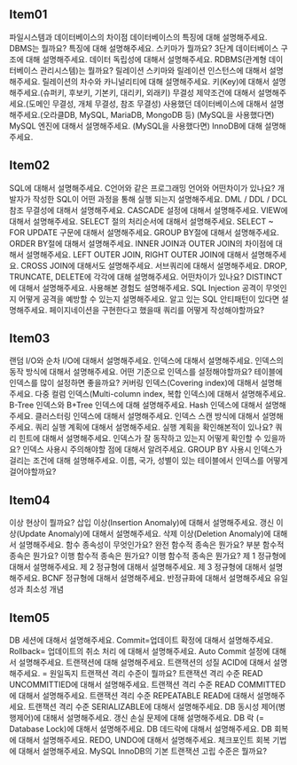 ## Item01
파일시스템과 데이터베이스의 차이점
데이터베이스의 특징에 대해 설명해주세요.
DBMS는 뭘까요? 특징에 대해 설명해주세요.
스키마가 뭘까요?
3단계 데이터베이스 구조에 대해 설명해주세요.
데이터 독립성에 대해서 설명해주세요.
RDBMS(관계형 데이터베이스 관리시스템)는 뭘까요?
릴레이션 스키마와 릴레이션 인스턴스에 대해서 설명해주세요.
릴레이션의 차수와 카니널리티에 대해 설명해주세요.
키(Key)에 대해서 설명해주세요.(슈퍼키, 후보키, 기본키, 대리키, 외래키)
무결성 제약조건에 대해서 설명해주세요.(도메인 무결성, 개체 무결성, 참조 무결성)
사용했던 데이터베이스에 대해서 설명해주세요.(오라클DB, MySQL, MariaDB, MongoDB 등)
(MySQL을 사용했다면) MySQL 엔진에 대해서 설명해주세요.
(MySQL을 사용했다면) InnoDB에 대해 설명해주세요.

## Item02
SQL에 대해서 설명해주세요. C언어와 같은 프로그래밍 언어와 어떤차이가 있나요?
개발자가 작성한 SQL이 어떤 과정을 통해 실행 되는지 설명해주세요.
DML / DDL / DCL
참조 무결성에 대해서 설명해주세요.
CASCADE 설정에 대해서 설명해주세요.
VIEW에 대해서 설명해주세요.
SELECT 절의 처리순서에 대해서 설명해주세요.
SELECT ~ FOR UPDATE 구문에 대해서 설명해주세요.
GROUP BY절에 대해서 설명해주세요.
ORDER BY절에 대해서 설명해주세요.
INNER JOIN과 OUTER JOIN의 차이점에 대해서 설명해주세요.
LEFT OUTER JOIN, RIGHT OUTER JOIN에 대해서 설명해주세요.
CROSS JOIN에 대해서도 설명해주세요.
서브쿼리에 대해서 설명해주세요.
DROP, TRUNCATE, DELETE에 각각에 대해 설명해주세요. 어떤차이가 있나요?
DISTINCT에 대해서 설명해주세요. 사용해본 경험도 설명해주세요.
SQL Injection 공격이 무엇인지 어떻게 공격을 예방할 수 있는지 설명해주세요.
알고 있는 SQL 안티패턴이 있다면 설명해주세요.
페이지네이션을 구현한다고 했을때 쿼리를 어떻게 작성해야할까요?

## Item03
랜덤 I/O와 순차 I/O에 대해서 설명해주세요.
인덱스에 대해서 설명해주세요.
인덱스의 동작 방식에 대해서 설명해주세요.
어떤 기준으로 인덱스를 설정해야할까요?
테이블에 인덱스를 많이 설정하면 좋을까요?
커버링 인덱스(Covering index)에 대해서 설명해주세요.
다중 컬럼 인덱스(Multi-column index, 복합 인덱스)에 대해서 설명해주세요.
B-Tree 인덱스와 B+Tree 인덱스에 대해 설명해주세요.
Hash 인덱스에 대해서 설명해주세요.
클러스터링 인덱스에 대해서 설명해주세요.
인덱스 스캔 방식에 대해서 설명해주세요.
쿼리 실행 계획에 대해서 설명해주세요. 실행 계획을 확인해본적이 있나요?
쿼리 힌트에 대해서 설명해주세요.
인덱스가 잘 동작하고 있는지 어떻게 확인할 수 있을까요?
인덱스 사용시 주의해야할 점에 대해서 알려주세요.
GROUP BY 사용시 인덱스가 걸리는 조건에 대해 설명해주세요.
이름, 국가, 성별이 있는 테이블에서 인덱스를 어떻게 걸어야할까요?

## Item04
이상 현상이 뭘까요?
삽입 이상(Insertion Anomaly)에 대해서 설명해주세요.
갱신 이상(Update Anomaly)에 대해서 설명해주세요.
삭제 이상(Deletion Anomaly)에 대해서 설명해주세요.
함수 종속성이 무엇인가요?
완전 함수적 종속은 뭔가요?
부분 함수적 종속은 뭔가요?
이행 함수적 종속은 뭔가요?
이행 함수적 종속은 뭔가요?
제 1 정규형에 대해서 설명해주세요.
제 2 정규형에 대해서 설명해주세요.
제 3 정규형에 대해서 설명해주세요.
BCNF 정규형에 대해서 설명해주세요.
반정규화에 대해서 설명해주세요
유일성과 최소성 개념

## Item05
DB 세션에 대해서 설명해주세요.
Commit=업데이트 확정에 대해서 설명해주세요.
Rollback= 업데이트의 취소 처리 에 대해서 설명해주세요.
Auto Commit 설정에 대해서 설명해주세요.
트랜잭션에 대해 설명해주세요.
트랜잭션의 성질 ACID에 대해서 설명해주세요. = 원일독지
트랜잭션 격리 수준이 뭘까요?
트랜잭션 격리 수준 READ UNCOMMITTIED에 대해서 설명해주세요.
트랜잭션 격리 수준 READ COMMITTED에 대해서 설명해주세요.
트랜잭션 격리 수준 REPEATABLE READ에 대해서 설명해주세요.
트랜잭션 격리 수준 SERIALIZABLE에 대해서 설명해주세요.
DB 동시성 제어(병행제어)에 대해서 설명해주세요.
갱신 손실 문제에 대해 설명해주세요.
DB 락 (= Database Lock)에 대해서 설명해주세요.
DB 데드락에 대해서 설명해주세요.
DB 회복에 대해서 설명해주세요.
REDO, UNDO에 대해서 설명해주세요.
체크포인트 회복 기법에 대해서 설명해주세요.
MySQL InnoDB의 기본 트랜잭션 고립 수준은 뭘까요?